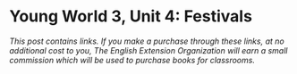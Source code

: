 # Young World 3, Unit 4: Festivals 

*This post contains links. If you make a purchase through these links, at no additional cost to you, The English Extension Organization will earn a small commission which will be used to purchase books for classrooms.*
<!--stackedit_data:
eyJoaXN0b3J5IjpbMTQ3NTEyMjQ5NF19
-->